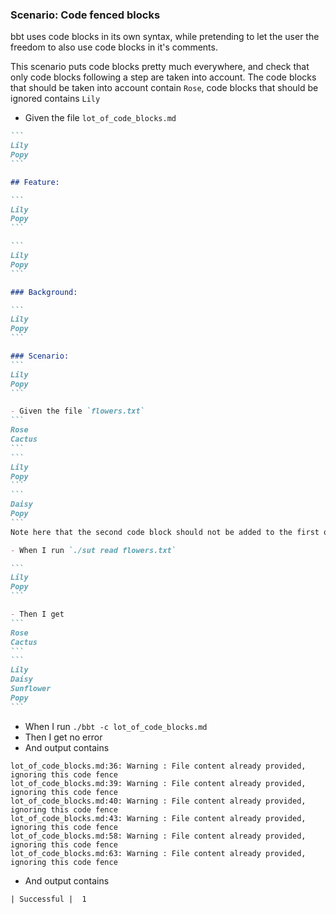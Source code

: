 ### Scenario: Code fenced blocks

bbt uses code blocks in its own syntax, while pretending to let the user the freedom to also use code blocks in it's comments.

This scenario puts code blocks pretty much everywhere, and check that only code blocks following a step are taken into account.
The code blocks that should be taken into account contain `Rose`, code blocks that should be ignored contains `Lily` 

- Given the file `lot_of_code_blocks.md`
~~~md
```
Lily
Popy
```

## Feature: 

```
Lily
Popy
```

```
Lily
Popy
```

### Background:

```
Lily
Popy
```

### Scenario:
```
Lily
Popy
```

- Given the file `flowers.txt`
```
Rose
Cactus
```
```
Lily
Popy
```
```
Daisy
Popy
```
Note here that the second code block should not be added to the first one!

- When I run `./sut read flowers.txt`

```
Lily
Popy
```

- Then I get
```
Rose
Cactus
```
```
Lily
Daisy
Sunflower
Popy
```
~~~

- When I run `./bbt -c lot_of_code_blocks.md`
- Then I get no error
- And output contains  
```
lot_of_code_blocks.md:36: Warning : File content already provided, ignoring this code fence  
lot_of_code_blocks.md:39: Warning : File content already provided, ignoring this code fence  
lot_of_code_blocks.md:40: Warning : File content already provided, ignoring this code fence  
lot_of_code_blocks.md:43: Warning : File content already provided, ignoring this code fence  
lot_of_code_blocks.md:58: Warning : File content already provided, ignoring this code fence  
lot_of_code_blocks.md:63: Warning : File content already provided, ignoring this code fence  
```
- And output contains  
```
| Successful |  1
```
